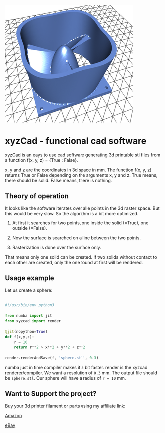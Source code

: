 
![example image](demo.png)

# xyzCad - functional cad software

xyzCad is an eays to use cad software generating 3d printable stl files from a function f(x, y, z) = {True : False}.

x, y and z are the coordinates in 3d space in mm. The function f(x, y, z) returns True or False depending on the arguments x, y and z. True means, there should be solid. False means, there is nothing.

## Theory of operation

It looks like the software iterates over alle points in the 3d raster space. But this would be very slow. So the algorithm is a bit more optimized.

1. At first it searches for two points, one inside the solid (=True), one outside (=False).

2. Now the surface is searched on a line between the two points.

3. Rasterization is done over the surface only.

That means only one solid can be created. If two solids without contact to each other are created, only the one found at first will be rendered.

## Usage example

Let us create a sphere:

```python

#!/usr/bin/env python3

from numba import jit
from xyzcad import render

@jit(nopython=True)
def f(x,y,z):
    r = 10
    return r**2 > x**2 + y**2 + z**2

render.renderAndSave(f, 'sphere.stl', 0.3)
```

numba just in time compiler makes it a bit faster. render is the xyzcad renderer/compiler. We want a resolution of ``0.3`` mm. The output file should be ``sphere.stl``. Our sphere will have a radius of ``r = 10`` mm. 

## Want to Support the project?

Buy your 3d printer filament or parts using my affiliate link:

[Amazon](https://amzn.to/3cj8bTB)

[eBay](https://ebay.us/JyX6h0)



